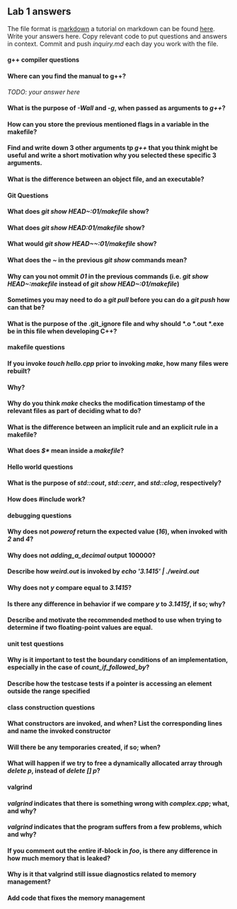 ## Lab 1 answers

The file format is [markdown](https://en.wikipedia.org/wiki/Markdown) a tutorial on markdown can be found [here](http://www.markdowntutorial.com/). Write your answers here. Copy relevant code to put questions and answers in context.
Commit and push _inquiry.md_ each day you work with the file.

#### g++ compiler questions

#### Where can you find the manual to g++?

_TODO: your answer here_

####     What is the purpose of _-Wall_ and _-g_, when passed as arguments to _g++_?

####     How can you store the previous mentioned flags in a variable in the makefile?

#### Find and write down 3 other arguments tp _g++_ that you think might be useful and write a short motivation why you selected these specific 3 arguments.

####   What is the difference between an object file, and an executable?


#### Git Questions

#### What does _git show HEAD~:01/makefile_ show?

#### What does _git show HEAD:01/makefile_ show?

#### What would _git show HEAD~~:01/makefile_ show?

#### What does the _~_ in the previous _git show_ commands mean?

#### Why can you not ommit _01_ in the previous commands (i.e. _git show HEAD~:makefile_ instead of  _git show HEAD~:01/makefile_)

#### Sometimes you may need to do a _git pull_ before you can do a _git push_ how can that be?

#### What is the purpose of the .git_ignore file and why should \*.o \*.out \*.exe be in this file when developing C++?


#### makefile questions

#### If you invoke _touch hello.cpp_ prior to invoking _make_, how many files were rebuilt?

#### Why?

#### Why do you think _make_ checks the modification timestamp of the relevant files as part of deciding what to do?

#### What is the difference between an implicit rule and an explicit rule in a makefile?

#### What does _\$*_ mean inside a _makefile_?


#### Hello world questions

#### What is the purpose of _std::cout_, _std::cerr_, and _std::clog_, respectively?

#### How does #include work?


#### debugging questions

#### Why does not _powerof_ return the expected value (_16_), when invoked with _2_ and _4_?

#### Why does not _adding_a_decimal_ output 100000?

#### Describe how _weird.out_ is invoked by _echo '3.1415' | ./weird.out_  

#### Why does not _y_ compare equal to _3.1415_?

#### Is there any difference in behavior if we compare _y_ to _3.1415f_, if so; why?

#### Describe and motivate the recommended method to use when trying to determine if two floating-point values are equal.


#### unit test questions

#### Why is it important to test the boundary conditions of an implementation, especially in the case of _count_if_followed_by_?

#### Describe how the testcase tests if a pointer is accessing an element outside the range specified


#### class construction questions

#### What constructors are invoked, and when? List the corresponding lines and name the invoked constructor

#### Will there be any temporaries created, if so; when?

#### What will happen if we try to free a dynamically allocated array through _delete p_, instead of _delete [] p_?


#### valgrind

#### _valgrind_ indicates that there is something wrong with _complex.cpp_; what, and why?


#### _valgrind_ indicates that the program suffers from a few problems, which and why?

#### If you comment out the entire if-block in _foo_, is there any difference in how much memory that is leaked?


#### Why is it that valgrind still issue diagnostics related to memory management?

#### Add code that fixes the memory management
